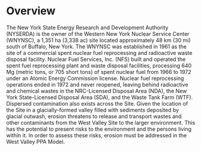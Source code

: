 # Overview

The New York State Energy Research and Development Authority (NYSERDA) is the owner of the Western New York Nuclear Service Center (WNYNSC), a 1,351 ha (3,338 ac) site located approximately 48 km (30 mi) south of Buffalo, New York. The WNYNSC was established in 1961 as the site of a commercial spent nuclear fuel reprocessing and radioactive waste disposal facility. Nuclear Fuel Services, Inc. (NFS) built and operated the spent fuel reprocessing plant and waste disposal facilities, processing 640 Mg (metric tons, or 705 short tons) of spent nuclear fuel from 1966 to 1972 under an Atomic Energy Commission license. Nuclear fuel reprocessing operations ended in 1972 and never reopened, leaving behind radioactive and chemical wastes in the NRC-Licensed Disposal Area (NDA), the New York State-Licensed Disposal Area (SDA), and the Waste Tank Farm (WTF). Dispersed contamination also exists across the Site. Given the location of the Site in a glacially-formed valley filled with sediments deposited by glacial outwash, erosion threatens to release and transport wastes and other contaminants from the West Valley Site to the larger environment. This has the potential to present risks to the environment and the persons living within it. In order to assess these risks, erosion must be addressed in the West Valley PPA Model.